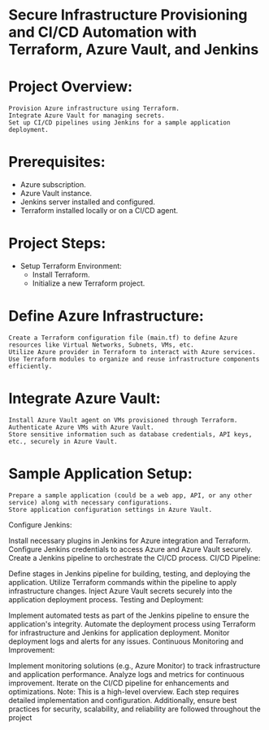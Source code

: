 # Secure Infrastructure Provisioning and CI/CD Automation with Terraform, Azure Vault, and Jenkins

# Project Overview:
```
Provision Azure infrastructure using Terraform.
Integrate Azure Vault for managing secrets.
Set up CI/CD pipelines using Jenkins for a sample application deployment.
```
# Prerequisites:

- Azure subscription.
- Azure Vault instance.
- Jenkins server installed and configured.
- Terraform installed locally or on a CI/CD agent.

# Project Steps:

- Setup Terraform Environment:
    *  Install Terraform.
    *  Initialize a new Terraform project.

# Define Azure Infrastructure:
```
Create a Terraform configuration file (main.tf) to define Azure resources like Virtual Networks, Subnets, VMs, etc.
Utilize Azure provider in Terraform to interact with Azure services.
Use Terraform modules to organize and reuse infrastructure components efficiently.
```
# Integrate Azure Vault:
```
Install Azure Vault agent on VMs provisioned through Terraform.
Authenticate Azure VMs with Azure Vault.
Store sensitive information such as database credentials, API keys, etc., securely in Azure Vault.
```
# Sample Application Setup:
```
Prepare a sample application (could be a web app, API, or any other service) along with necessary configurations.
Store application configuration settings in Azure Vault.
```
Configure Jenkins:

Install necessary plugins in Jenkins for Azure integration and Terraform.
Configure Jenkins credentials to access Azure and Azure Vault securely.
Create a Jenkins pipeline to orchestrate the CI/CD process.
CI/CD Pipeline:

Define stages in Jenkins pipeline for building, testing, and deploying the application.
Utilize Terraform commands within the pipeline to apply infrastructure changes.
Inject Azure Vault secrets securely into the application deployment process.
Testing and Deployment:

Implement automated tests as part of the Jenkins pipeline to ensure the application's integrity.
Automate the deployment process using Terraform for infrastructure and Jenkins for application deployment.
Monitor deployment logs and alerts for any issues.
Continuous Monitoring and Improvement:

Implement monitoring solutions (e.g., Azure Monitor) to track infrastructure and application performance.
Analyze logs and metrics for continuous improvement.
Iterate on the CI/CD pipeline for enhancements and optimizations.
Note: This is a high-level overview. Each step requires detailed implementation and configuration. Additionally, ensure best practices for security, scalability, and reliability are followed throughout the project